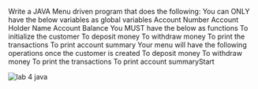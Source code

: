 Write a JAVA Menu driven program that does the following:
You can ONLY have the below variables as global variables
Account Number
Account Holder Name
Account Balance
You MUST have the below as functions
To initialize the customer
To deposit money
To withdraw money
To print the transactions
To print account summary
Your menu will have the following operations once the customer is created
To deposit money
To withdraw money
To print the transactions
To print account summaryStart

![lab 4 java](https://user-images.githubusercontent.com/118505212/235289489-972c540c-dc44-4da3-8e39-5ea06127c702.png)
